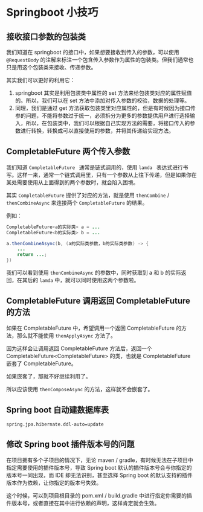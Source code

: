 # Springboot 小技巧

## 接收接口参数的包装类

我们知道在 springboot 的接口中，如果想要接收到传入的参数，可以使用 `@RequestBody` 的注解来标注一个包含传入参数作为属性的包装类。但我们通常也只是用这个包装类来接收、传递参数。

其实我们可以更好的利用它：

1. springboot 其实是利用包装类中属性的 set 方法来给包装类对应的属性赋值的。所以，我们可以在 set 方法中添加对传入参数的校验，数据的处理等。
2. 同理，我们是通过 get 方法获取包装类里对应属性的，但是有时候因为接口传参的问题，不能将参数过于统一，必须拆分为更多的参数提供用户进行选择输入，所以，在包装类中，我们可以根据自己实现方法的需要，将接口传入的参数进行转换，转换成可以直接使用的参数，并将其传递给实现方法。

## CompletableFuture 两个传入参数

我们知道 `CompletableFuture ` 通常是链式调用的，使用 `lamda ` 表达式进行书写。这样一来，通常一个链式调用里，只有一个参数从上往下传递，但是如果你在某处需要使用从上面得到的两个参数时，就会陷入困境。

其实 `CompletableFuture` 提供了对应的方法，就是使用 `thenCombine` / `thenCombineAsync` 来连接两个 `CompletableFuture` 的结果。

例如：

```java
CompletableFuture<a的实际类> a = ...
CompletableFuture<b的实际类> b = ...

a.thenCombineAsync(b, (a的实际类参数，b的实际类参数) -> {
    ...
    return ...;
})
```

我们可以看到使用 `thenCombineAsync` 的参数中，同时获取到 a 和 b 的实际返回，在其后的 `lamda` 中，就可以同时使用这两个参数啦。

## CompletableFuture  调用返回 CompletableFuture 的方法

如果在 CompletableFuture 中，希望调用一个返回 CompletableFuture 的方法，那么就不能使用 `thenApplyAsync` 方法了。

因为这样会让调用返回 CompletableFuture 方法后，返回一个 CompletableFuture<CompletableFuture<XXX>> 的类，也就是 CompletableFuture 嵌套了 CompletableFuture。

如果嵌套了，那就不好继续利用了。

所以应该使用 `thenComposeAsync` 的方法，这样就不会嵌套了。

## Spring boot 自动建数据库表

```properties
spring.jpa.hibernate.ddl-auto=update
```

## 修改 Spring boot 插件版本号的问题

在项目拥有多个子项目的情况下，无论 maven / gradle，有时候无法在子项目中指定需要使用的插件版本号，导致 Spring boot 默认的插件版本号会与你指定的版本号一同出现，而 IDE 却无法识别，甚至选择 Spring boot 的默认支持的插件版本作为依赖，让你指定的版本号失效。

这个时候，可以到项目根目录的 pom.xml / build.gradle 中进行指定你需要的插件版本号，或者直接在其中进行依赖的声明，这样肯定就会生效。
